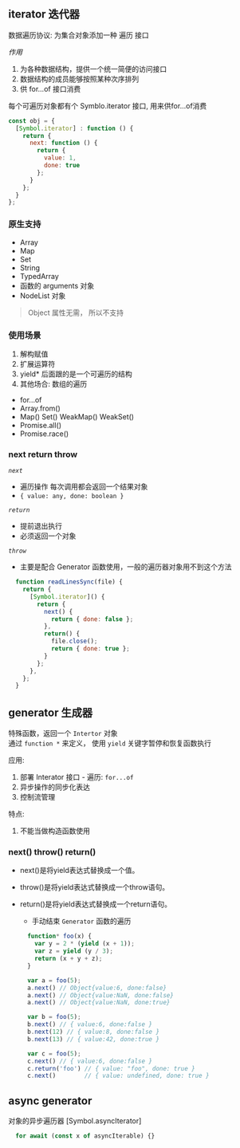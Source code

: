 


## iterator 迭代器 

数据遍历协议: 为集合对象添加一种 遍历 接口 

*作用*
  1. 为各种数据结构，提供一个统一简便的访问接口
  2. 数据结构的成员能够按照某种次序排列
  3. 供 for...of 接口消费


每个可遍历对象都有个 Symblo.iterator 接口, 用来供for...of消费
  ```js
  const obj = {
    [Symbol.iterator] : function () {
      return {
        next: function () {
          return {
            value: 1,
            done: true
          };
        }
      };
    }
  };
  ```

### 原生支持

- Array
- Map
- Set
- String
- TypedArray
- 函数的 arguments 对象
- NodeList 对象
> Object 属性无需， 所以不支持 


### 使用场景 

1. 解构赋值
2. 扩展运算符
3. yield* 后面跟的是一个可遍历的结构
4. 其他场合: 数组的遍历
  - for...of
  - Array.from()
  - Map() Set() WeakMap() WeakSet()
  - Promise.all()
  - Promise.race()

### next return throw

*`next`*
  - 遍历操作 每次调用都会返回一个结果对象 
  - `{ value: any, done: boolean }`

*`return`*
  - 提前退出执行
  - 必须返回一个对象 


*`throw`*
  - 主要是配合 Generator 函数使用，一般的遍历器对象用不到这个方法


  ```js
    function readLinesSync(file) {
      return {
        [Symbol.iterator]() {
          return {
            next() {
              return { done: false };
            },
            return() {
              file.close();
              return { done: true };
            }
          };
        },
      };
    }
  ```

## generator 生成器

特殊函数，返回一个 `Intertor` 对象  
通过 `function *` 来定义， 使用 `yield` 关键字暂停和恢复函数执行 


应用: 
  1. 部署 Interator 接口 
    - 遍历: ```for...of```
  2. 异步操作的同步化表达
  3. 控制流管理

特点:
  1. 不能当做构造函数使用



### next() throw() return()

- next()是将yield表达式替换成一个值。
- throw()是将yield表达式替换成一个throw语句。
- return()是将yield表达式替换成一个return语句。
  - 手动结束 `Generator` 函数的遍历

  ```js
    function* foo(x) {
      var y = 2 * (yield (x + 1));
      var z = yield (y / 3);
      return (x + y + z);
    }

    var a = foo(5);
    a.next() // Object{value:6, done:false}
    a.next() // Object{value:NaN, done:false}
    a.next() // Object{value:NaN, done:true}

    var b = foo(5);
    b.next() // { value:6, done:false }
    b.next(12) // { value:8, done:false }
    b.next(13) // { value:42, done:true }

    var c = foo(5);
    c.next() // { value:6, done:false }
    c.return('foo') // { value: "foo", done: true }
    c.next()        // { value: undefined, done: true }
  ```

## async generator

对象的异步遍历器
[Symbol.asyncIterator]
  ```js
    for await (const x of asyncIterable) {}
  ```